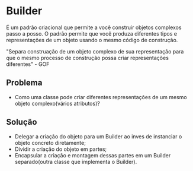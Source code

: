 # Builder

É um padrão criacional que permite a você construir objetos complexos passo a posso. O padrão permite que você produza diferentes tipos e representações de um objeto usando o mesmo código de construção.

"Separa  construação de um objeto complexo de sua representação para que o mesmo processo de construção possa criar representações diferentes" - GOF

## Problema

* Como uma classe pode criar diferentes representações de um mesmo objeto complexo(vários atributos)?

## Solução

* Delegar a criação do objeto para um Builder ao inves de instanciar o objeto concreto diretamente;
* Dividir a criação do objeto em partes;
* Encapsular a criação e montagem dessas partes em um Builder separado(outra classe que implementa o Builder).

